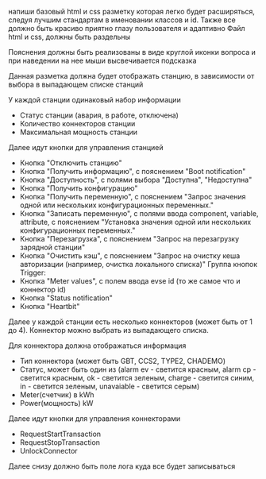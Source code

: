 напиши базовый html и css разметку которая легко будет расширяться, следуя лучшим стандартам в именовании классов и id. Также все должно быть красиво приятно глазу пользователя и адаптивно
Файл html и css, должны быть раздельны

Пояснения должны быть реализованы в виде круглой иконки вопроса и при наведении на нее мыши высвечивается подсказка

Данная разметка должна будет отображать станцию, в зависимости от выбора в выпадающем списке станций

У каждой станции одинаковый набор информации
* Статус станции (авария, в работе, отключена)
* Количество коннекторов станции
* Максимальная мощность станции

Далее идут кнопки для управления станцией
* Кнопка "Отключить станцию" 
* Кнопка "Получить информацию", с пояснением "Boot notification"
* Кнопка "Доступность", с полями выбора "Доступна", "Недоступна"
* Кнопка "Получить конфигурацию"
* Кнопка "Получить переменную", с пояснением "Запрос значения одной или нескольких конфигурационных переменных."
* Кнопка "Записать переменную", с полями ввода component, variable, attribute, с пояснением "Установка значения одной или нескольких конфигурационных переменных."
* Кнопка "Перезагрузка", с пояснением "Запрос на перезагрузку зарядной станции"
* Кнопка "Очистить кэш", с пояснением "Запрос на очистку кеша авторизации (например, очистка локального списка)"
Группа кнопок Trigger:
* Кнопка "Meter values", с полем ввода evse id (то же самое что и коннектор id) 
* Кнопка "Status notification"
* Кнопка "Heartbit"

Далее у каждой станции есть несколько коннекторов (может быть от 1 до 4). Коннектор можно выбрать из выпадающего списка.

Для коннектора должна отображаться информация
* Тип коннектора (может быть GBT, CCS2, TYPE2, CHADEMO)
* Статус, может быть один из (alarm ev - светится красным, alarm cp - светится красным, ok - светится зеленым, charge - светится синим, in - светится зеленым, unavaiable - светится серым)
* Meter(счетчик) в kWh
* Power(мощность) kW 

Далее идут кнопки для управления коннекторами
* RequestStartTransaction
* RequestStopTransaction
* UnlockConnector

Далее снизу должно быть поле лога куда все будет записываться
